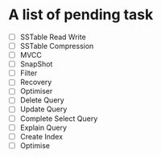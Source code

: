 # A list of pending task
- [ ] SSTable Read Write
- [ ] SSTable Compression
- [ ] MVCC
- [ ] SnapShot
- [ ] Filter
- [ ] Recovery
- [ ] Optimiser
- [ ] Delete Query
- [ ] Update Query
- [ ] Complete Select Query
- [ ] Explain Query
- [ ] Create Index
- [ ] Optimise 